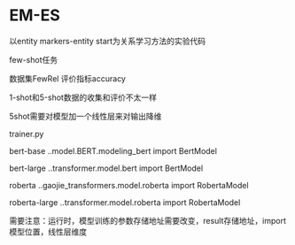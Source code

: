 # EM-ES
以entity markers-entity start为关系学习方法的实验代码

few-shot任务

数据集FewRel  评价指标accuracy

1-shot和5-shot数据的收集和评价不太一样

5shot需要对模型加一个线性层来对输出降维

trainer.py

bert-base  ..model.BERT.modeling_bert import BertModel

bert-large  ..transformer.model.bert import BertModel

roberta  ..gaojie_transformers.model.roberta import RobertaModel

roberta-large  ..transformer.model.roberta import RobertaModel

需要注意：运行时，模型训练的参数存储地址需要改变，result存储地址，import模型位置，线性层维度



